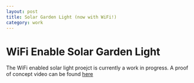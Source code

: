 ```yaml
---
layout: post
title: Solar Garden Light (now with WiFi!)
category: work
---
```

# WiFi Enable Solar Garden Light
The WiFi enabled solar light proejct is currently a work in progress. A proof of concept video can be found [here](https://youtu.be/LMvoPBrb3eQ)

